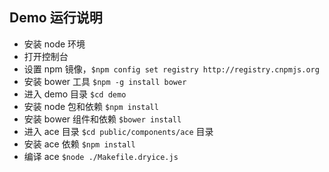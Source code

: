 ## Demo 运行说明

* 安装 node 环境
* 打开控制台
* 设置 npm 镜像，`$npm config set registry http://registry.cnpmjs.org`
* 安装 bower 工具 `$npm -g install bower`
* 进入 demo 目录 `$cd demo`
* 安装 node 包和依赖 `$npm install`
* 安装 bower 组件和依赖 `$bower install`
* 进入 ace 目录 `$cd public/components/ace` 目录
* 安装 ace 依赖 `$npm install`
* 编译 ace `$node ./Makefile.dryice.js`